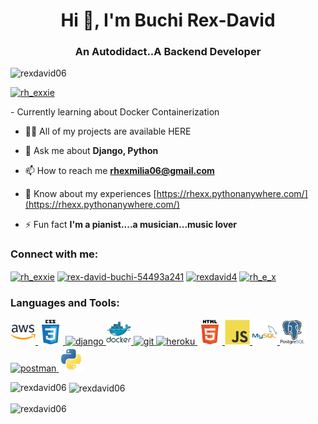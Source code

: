 <h1 align="center">Hi 👋, I'm Buchi Rex-David</h1>
<h3 align="center">An Autodidact..A Backend Developer</h3>

<p align="left"> <img src="https://komarev.com/ghpvc/?username=rexdavid06&label=Profile%20views&color=0e75b6&style=flat" alt="rexdavid06" /> </p>

<p align="left"> <a href="https://twitter.com/rh_exxie" target="blank"><img src="https://img.shields.io/twitter/follow/rh_exxie?logo=twitter&style=for-the-badge" alt="rh_exxie" /></a> </p>
- Currently learning about Docker Containerization 

- 👨‍💻 All of my projects are available HERE

- 💬 Ask me about **Django, Python**

- 📫 How to reach me **rhexmilia06@gmail.com**

- 📄 Know about my experiences [https://rhexx.pythonanywhere.com/](https://rhexx.pythonanywhere.com/)

- ⚡ Fun fact **I'm a pianist....a musician...music lover**

<h3 align="left">Connect with me:</h3>
<p align="left">
<a href="https://twitter.com/rh_exxie" target="blank"><img align="center" src="https://raw.githubusercontent.com/rahuldkjain/github-profile-readme-generator/master/src/images/icons/Social/twitter.svg" alt="rh_exxie" height="30" width="40" /></a>
<a href="https://linkedin.com/in/rex-david-buchi-54493a241" target="blank"><img align="center" src="https://raw.githubusercontent.com/rahuldkjain/github-profile-readme-generator/master/src/images/icons/Social/linked-in-alt.svg" alt="rex-david-buchi-54493a241" height="30" width="40" /></a>
<a href="https://fb.com/rexdavid4" target="blank"><img align="center" src="https://raw.githubusercontent.com/rahuldkjain/github-profile-readme-generator/master/src/images/icons/Social/facebook.svg" alt="rexdavid4" height="30" width="40" /></a>
<a href="https://instagram.com/rh_e_x" target="blank"><img align="center" src="https://raw.githubusercontent.com/rahuldkjain/github-profile-readme-generator/master/src/images/icons/Social/instagram.svg" alt="rh_e_x" height="30" width="40" /></a>
</p>

<h3 align="left">Languages and Tools:</h3>
<p align="left"> <a href="https://aws.amazon.com" target="_blank" rel="noreferrer"> <img src="https://raw.githubusercontent.com/devicons/devicon/master/icons/amazonwebservices/amazonwebservices-original-wordmark.svg" alt="aws" width="40" height="40"/> </a> <a href="https://www.w3schools.com/css/" target="_blank" rel="noreferrer"> <img src="https://raw.githubusercontent.com/devicons/devicon/master/icons/css3/css3-original-wordmark.svg" alt="css3" width="40" height="40"/> </a> <a href="https://www.djangoproject.com/" target="_blank" rel="noreferrer"> <img src="https://cdn.worldvectorlogo.com/logos/django.svg" alt="django" width="40" height="40"/> </a> <a href="https://www.docker.com/" target="_blank" rel="noreferrer"> <img src="https://raw.githubusercontent.com/devicons/devicon/master/icons/docker/docker-original-wordmark.svg" alt="docker" width="40" height="40"/> </a> <a href="https://git-scm.com/" target="_blank" rel="noreferrer"> <img src="https://www.vectorlogo.zone/logos/git-scm/git-scm-icon.svg" alt="git" width="40" height="40"/> </a> <a href="https://heroku.com" target="_blank" rel="noreferrer"> <img src="https://www.vectorlogo.zone/logos/heroku/heroku-icon.svg" alt="heroku" width="40" height="40"/> </a> <a href="https://www.w3.org/html/" target="_blank" rel="noreferrer"> <img src="https://raw.githubusercontent.com/devicons/devicon/master/icons/html5/html5-original-wordmark.svg" alt="html5" width="40" height="40"/> </a> <a href="https://developer.mozilla.org/en-US/docs/Web/JavaScript" target="_blank" rel="noreferrer"> <img src="https://raw.githubusercontent.com/devicons/devicon/master/icons/javascript/javascript-original.svg" alt="javascript" width="40" height="40"/> </a> <a href="https://www.mysql.com/" target="_blank" rel="noreferrer"> <img src="https://raw.githubusercontent.com/devicons/devicon/master/icons/mysql/mysql-original-wordmark.svg" alt="mysql" width="40" height="40"/> </a> <a href="https://www.postgresql.org" target="_blank" rel="noreferrer"> <img src="https://raw.githubusercontent.com/devicons/devicon/master/icons/postgresql/postgresql-original-wordmark.svg" alt="postgresql" width="40" height="40"/> </a> <a href="https://postman.com" target="_blank" rel="noreferrer"> <img src="https://www.vectorlogo.zone/logos/getpostman/getpostman-icon.svg" alt="postman" width="40" height="40"/> </a> <a href="https://www.python.org" target="_blank" rel="noreferrer"> <img src="https://raw.githubusercontent.com/devicons/devicon/master/icons/python/python-original.svg" alt="python" width="40" height="40"/> </a> </p>

<p><img align="left" src="https://github-readme-stats.vercel.app/api/top-langs?username=rexdavid06&show_icons=true&locale=en&layout=compact" alt="rexdavid06" /></p>

<p>&nbsp;<img align="center" src="https://github-readme-stats.vercel.app/api?username=rexdavid06&show_icons=true&locale=en" alt="rexdavid06" /></p>

<p><img align="center" src="https://github-readme-streak-stats.herokuapp.com/?user=rexdavid06&" alt="rexdavid06" /></p>
